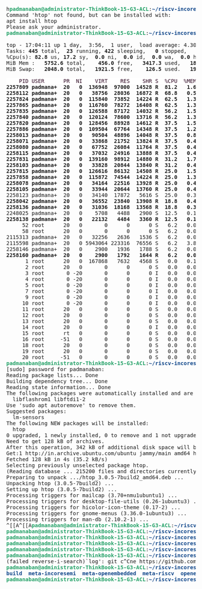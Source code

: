 <pre>h<font color="#26A269"><b>padmanaban@administrator-ThinkBook-15-G3-ACL</b></font>:<font color="#12488B"><b>~/riscv-incoresemi</b></font>$ htop
Command &apos;htop&apos; not found, but can be installed with:
apt install htop
Please ask your administrator.
<font color="#26A269"><b>padmanaban@administrator-ThinkBook-15-G3-ACL</b></font>:<font color="#12488B"><b>~/riscv-incoresemi</b></font>$ top

top - 17:04:11 up 1 day,  3:56,  1 user,  load average: 4.30, 10.23, 23.35
Tasks:<b> 445 </b>total,<b>  23 </b>running,<b> 422 </b>sleeping,<b>   0 </b>stopped,<b>   0 </b>zombie
%Cpu(s):<b> 82.8 </b>us,<b> 17.2 </b>sy,<b>  0.0 </b>ni,<b>  0.0 </b>id,<b>  0.0 </b>wa,<b>  0.0 </b>hi,<b>  0.0 </b>si,<b>  0.0 </b>st
MiB Mem :<b>   5752.6 </b>total,<b>    456.0 </b>free,<b>   3417.3 </b>used,<b>   1879.3 </b>buff/cache
MiB Swap:<b>   2048.0 </b>total,<b>   1921.5 </b>free,<b>    126.5 </b>used.<b>   1914.2 </b>avail Mem 

<span style="background-color:#FFFFFF"><font color="#300A24">    PID USER      PR  NI    VIRT    RES    SHR S  %CPU  %MEM     TIME+ COMMAND                                                                                                                             </font></span>
<b>2257809 padmana+  20   0  136948  97000  14528 R  81.2   1.6   0:00.91 cc1plus                                                                                                                             </b>
<b>2258112 padmana+  20   0   38756  28036  16872 R  68.8   0.5   0:00.15 cc1                                                                                                                                 </b>
<b>2257824 padmana+  20   0  115840  73852  14224 R  62.5   1.3   0:00.59 cc1plus                                                                                                                             </b>
<b>2257865 padmana+  20   0  116760  78272  16408 R  62.5   1.3   0:00.70 cc1plus                                                                                                                             </b>
<b>2257835 padmana+  20   0  126588  87172  14032 R  56.2   1.5   0:00.77 cc1plus                                                                                                                             </b>
<b>2257840 padmana+  20   0  120124  78600  13716 R  56.2   1.3   0:00.68 cc1plus                                                                                                                             </b>
<b>2257820 padmana+  20   0  128456  88928  14612 R  37.5   1.5   0:00.80 cc1plus                                                                                                                             </b>
<b>2257886 padmana+  20   0  109504  67764  14348 R  37.5   1.2   0:00.49 cc1plus                                                                                                                             </b>
<b>2258013 padmana+  20   0   90504  48896  14048 R  37.5   0.8   0:00.33 cc1plus                                                                                                                             </b>
<b>2258071 padmana+  20   0   33868  21752  13824 R  37.5   0.4   0:00.08 cc1                                                                                                                                 </b>
<b>2258080 padmana+  20   0   67752  26084  11764 R  37.5   0.4   0:00.10 cc1plus                                                                                                                             </b>
<b>2258115 padmana+  20   0   37032  24916  13888 R  37.5   0.4   0:00.10 cc1                                                                                                                                 </b>
<b>2257831 padmana+  20   0  139160  98912  14880 R  31.2   1.7   0:00.82 cc1plus                                                                                                                             </b>
<b>2258103 padmana+  20   0   33828  20844  13840 R  31.2   0.4   0:00.07 cc1                                                                                                                                 </b>
<b>2257815 padmana+  20   0  126616  86132  14508 R  25.0   1.5   0:00.68 cc1plus                                                                                                                             </b>
<b>2257858 padmana+  20   0  115872  74544  14224 R  25.0   1.3   0:00.55 cc1plus                                                                                                                             </b>
<b>2258078 padmana+  20   0   34164  22516  13928 R  25.0   0.4   0:00.08 cc1                                                                                                                                 </b>
<b>2258105 padmana+  20   0   33944  20644  13760 R  25.0   0.4   0:00.07 cc1                                                                                                                                 </b>
2258123 padmana+  20   0   34140  17872   5616 S  25.0   0.3   0:00.12 perl                                                                                                                                
<b>2258042 padmana+  20   0   36552  23840  13908 R  18.8   0.4   0:00.09 cc1                                                                                                                                 </b>
<b>2258136 padmana+  20   0   31036  18168  13568 R  18.8   0.3   0:00.03 cc1                                                                                                                                 </b>
2248025 padmana+  20   0    5708   4488   2900 S  12.5   0.1   0:00.60 bash                                                                                                                                
<b>2258138 padmana+  20   0   22132   4484   3360 R  12.5   0.1   0:00.03 top                                                                                                                                 </b>
     52 root      20   0       0      0      0 S   6.2   0.0   0:05.02 ksoftirqd/6                                                                                                                         
     58 root      20   0       0      0      0 S   6.2   0.0   0:04.88 ksoftirqd/7                                                                                                                         
2115313 padmana+  20   0   32256   2636   1536 S   6.2   0.0   0:00.37 pipewire-media-                                                                                                                     
2115598 padmana+  20   0 5943064 223316  76556 S   6.2   3.8   0:30.22 gnome-shell                                                                                                                         
2258146 padmana+  20   0    2900   1936   1788 S   6.2   0.0   0:00.01 autoconf                                                                                                                            
<b>2258160 padmana+  20   0    2900   1792   1644 R   6.2   0.0   0:00.01 autoconf                                                                                                                            </b>
      1 root      20   0  167868   7632   4568 S   0.0   0.1   0:19.91 systemd                                                                                                                             
      2 root      20   0       0      0      0 S   0.0   0.0   0:00.07 kthreadd                                                                                                                            
      3 root       0 -20       0      0      0 I   0.0   0.0   0:00.00 rcu_gp                                                                                                                              
      4 root       0 -20       0      0      0 I   0.0   0.0   0:00.00 rcu_par_gp                                                                                                                          
      5 root       0 -20       0      0      0 I   0.0   0.0   0:00.00 netns                                                                                                                               
      7 root       0 -20       0      0      0 I   0.0   0.0   0:00.00 kworker/0:0H-events_highpri                                                                                                         
      9 root       0 -20       0      0      0 I   0.0   0.0   0:00.84 kworker/0:1H-events_highpri                                                                                                         
     10 root       0 -20       0      0      0 I   0.0   0.0   0:00.00 mm_percpu_wq                                                                                                                        
     11 root      20   0       0      0      0 S   0.0   0.0   0:00.00 rcu_tasks_rude_                                                                                                                     
     12 root      20   0       0      0      0 S   0.0   0.0   0:00.00 rcu_tasks_trace                                                                                                                     
     13 root      20   0       0      0      0 S   0.0   0.0   0:05.89 ksoftirqd/0                                                                                                                         
     14 root      20   0       0      0      0 I   0.0   0.0   0:45.00 rcu_sched                                                                                                                           
     15 root      rt   0       0      0      0 S   0.0   0.0   0:01.25 migration/0                                                                                                                         
     16 root     -51   0       0      0      0 S   0.0   0.0   0:00.00 idle_inject/0                                                                                                                       
     18 root      20   0       0      0      0 S   0.0   0.0   0:00.00 cpuhp/0                                                                                                                             
     19 root      20   0       0      0      0 S   0.0   0.0   0:00.00 cpuhp/1                                                                                                                             
     20 root     -51   0       0      0      0 S   0.0   0.0   0:00.00 idle_inject/1                                                                                                                       
<font color="#26A269"><b>padmanaban@administrator-ThinkBook-15-G3-ACL</b></font>:<font color="#12488B"><b>~/riscv-incoresemi</b></font>$ sudo apt install htop
[sudo] password for padmanaban: 
Reading package lists... Done
Building dependency tree... Done
Reading state information... Done
The following packages were automatically installed and are no longer required:
  libflashrom1 libftdi1-2
Use &apos;sudo apt autoremove&apos; to remove them.
Suggested packages:
  lm-sensors
The following NEW packages will be installed:
  htop
0 upgraded, 1 newly installed, 0 to remove and 1 not upgraded.
Need to get 128 kB of archives.
After this operation, 342 kB of additional disk space will be used.
Get:1 http://in.archive.ubuntu.com/ubuntu jammy/main amd64 htop amd64 3.0.5-7build2 [128 kB]
Fetched 128 kB in 4s (35.2 kB/s)
Selecting previously unselected package htop.
(Reading database ... 215200 files and directories currently installed.)
Preparing to unpack .../htop_3.0.5-7build2_amd64.deb ...
Unpacking htop (3.0.5-7build2) ...
Setting up htop (3.0.5-7build2) ...
Processing triggers for mailcap (3.70+nmu1ubuntu1) ...
Processing triggers for desktop-file-utils (0.26-1ubuntu3) ...
Processing triggers for hicolor-icon-theme (0.17-2) ...
Processing triggers for gnome-menus (3.36.0-1ubuntu3) ...
Processing triggers for man-db (2.10.2-1) ...
^[[A^[[A<font color="#26A269"><b>padmanaban@administrator-ThinkBook-15-G3-ACL</b></font>:<font color="#12488B"><b>~/riscv-incoresemi</b></font>$ htop
<font color="#26A269"><b>padmanaban@administrator-ThinkBook-15-G3-ACL</b></font>:<font color="#12488B"><b>~/riscv-incoresemi</b></font>$ htop
<font color="#26A269"><b>padmanaban@administrator-ThinkBook-15-G3-ACL</b></font>:<font color="#12488B"><b>~/riscv-incoresemi</b></font>$ htop
<font color="#26A269"><b>padmanaban@administrator-ThinkBook-15-G3-ACL</b></font>:<font color="#12488B"><b>~/riscv-incoresemi</b></font>$ htop
<font color="#26A269"><b>padmanaban@administrator-ThinkBook-15-G3-ACL</b></font>:<font color="#12488B"><b>~/riscv-incoresemi</b></font>$ htop
<font color="#26A269"><b>padmanaban@administrator-ThinkBook-15-G3-ACL</b></font>:<font color="#12488B"><b>~/riscv-incoresemi</b></font>$ htop
(failed reverse-i-search)`log&apos;: git c^Cne https://github.com/openembedded/meta-openembedded.git
<font color="#26A269"><b>padmanaban@administrator-ThinkBook-15-G3-ACL</b></font>:<font color="#12488B"><b>~/riscv-incoresemi</b></font>$ ls
<font color="#12488B"><b>build</b></font>  <font color="#12488B"><b>meta-incoresemi</b></font>  <font color="#12488B"><b>meta-openembedded</b></font>  <font color="#12488B"><b>meta-riscv</b></font>  <font color="#12488B"><b>openembedded-core</b></font>
<font color="#26A269"><b>padmanaban@administrator-ThinkBook-15-G3-ACL</b></font>:<font color="#12488B"><b>~/riscv-incoresemi</b></font>$ 
</pre>
